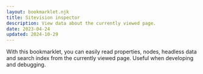 ```yaml
---
layout: bookmarklet.njk
title: Sitevision inspector
description: View data about the currently viewed page.
date: 2023-04-24
updated: 2024-10-29
---
```


With this bookmarklet, you can easily read properties, nodes, headless data and search index from the currently viewed page. Useful when developing and debugging.
